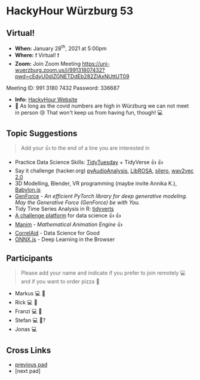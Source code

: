 # HackyHour Würzburg 53

## Virtual!
 - **When:** January 28<sup>th</sup>, 2021 at 5:00pm
 - **Where:** :exclamation: Virtual! :exclamation:
 - **Zoom:** Join Zoom Meeting
https://uni-wuerzburg.zoom.us/j/99131807432?pwd=cEdyU0diZGNETDdEb282ZlAxNUttUT09

Meeting ID: 991 3180 7432
Password: 336687
 - **Info:** [HackyHour Website](http://hackyhour.github.io/Wuerzburg/)
 - :vertical_traffic_light: As long as the covid numbers are high in Würzburg we can not meet in person :cry: That won't keep us from having fun, though! :computer: 

## Topic Suggestions
> Add your :+1: to the end of a line you are interested in
 - Practice Data Science Skills: [TidyTuesday](https://github.com/rfordatascience/tidytuesday) + TidyVerse :thumbsup: :+1:
 - Say it challenge (hacker.org) [pyAudioAnalysis](https://github.com/tyiannak/pyAudioAnalysis), [LibROSA](https://librosa.github.io/librosa/), [silero](https://pytorch.org/hub/snakers4_silero-models_stt/), [wav2vec 2.0](https://ai.facebook.com/blog/wav2vec-20-learning-the-structure-of-speech-from-raw-audio)
 - 3D Modelling, Blender, VR programming (maybe invite Annika K.), [Babylon.js](https://doc.babylonjs.com/) 
 - [GenForce](https://github.com/genforce/genforce) - *An efficient PyTorch library for deep generative modeling. May the Generative Force (GenForce) be with You.*
 - Tidy Time Series Analysis in R: [tidyverts](https://tidyverts.org/) 
 - [A challenge platform](https://ctfd.io/) for data science :+1: :+1:
 - [Manim](https://github.com/3b1b/manim) - *Mathematical Animation Engine* :+1:
 - [CorrelAid](https://correlaid.org/) - Data Science for Good
 - [ONNX.js](https://microsoft.github.io/onnxjs-demo/) - Deep Learning in the Browser

## Participants
> Please add your name and indicate if you prefer to join remotely :computer: and if you want to order pizza :pizza: 
 - Markus :computer: :pizza: 
 - Rick :computer: :microscope: 
 - Franzi :computer: :rice_ball: 
 - Stefan :computer: :pizza:?
 - Jonas :computer:

## Cross Links
 - [previous pad](https://hackmd.io/WoK3wYJvQlqh0S30xKBMXg)
 - [next pad]
